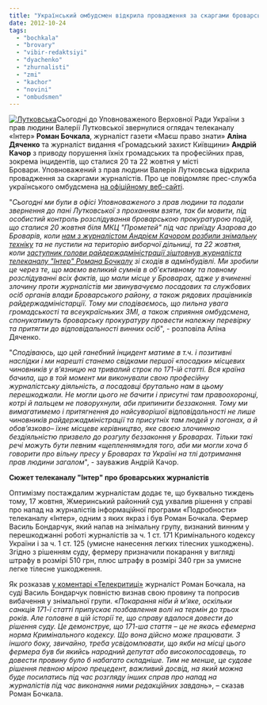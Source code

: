 ```yaml
---
title: "Український омбудсмен відкрила провадження за скаргами броварських журналістів та оглядача \"Інтера\""
date: 2012-10-24
tags: 
  - "bochkala"
  - "brovary"
  - "vibir-redaktsiyi"
  - "dyachenko"
  - "zhurnalisti"
  - "zmi"
  - "kachor"
  - "novini"
  - "ombudsmen"
---
```


[![](https://mpz.brovary.org/wp-content/uploads/2012/10/Lutkovska.jpg "Лутковська")](https://mpz.brovary.org/wp-content/uploads/2012/10/Lutkovska.jpg)Сьогодні до Уповноваженого Верховної Ради України з прав людини Валерії Лутковської звернулися оглядач телеканалу «Інтер» **Роман Бочкала**, журналіст газети «Маєш право знати» **Аліна Дяченко** та журналіст видання «Громадський захист Київщини» **Андрій Качор** з приводу порушення їхніх громадських та професійних прав, зокрема інцидентів, що сталися 20 та 22 жовтня у місті Бровари. Уповноважений з прав людини Валерія Лутковська відкрила провадження за скаргами журналістів. Про це повідомляє прес-служба українського омбудсмена [на офіційному веб-сайті](http://www.ombudsman.gov.ua/index.php?option=com_content&view=article&id=2123:2012-10-24-15-06-41&catid=14:2010-12-07-14-44-26&Itemid=75).

"_Сьогодні ми були в офісі Уповноваженого з прав людини та подали звернення до пані Лутковської з проханням взяти, так би мовити, під особистий контроль розслідування броварською прокуратурою подій, що сталися 20 жовтня біля МКЦ "Прометей" під час приїзду Азарова до Броварів, коли [нам з журналістом Андрієм Качором розбили знімальну техніку](http://www.pravda.com.ua/news/2012/10/20/6975080/) та не пустили на територію виборчої дільниці, та 22 жовтня, коли [заступник голови райдержадміністрації зіштовнув журналіста телеканалу "Інтер" Романа Бочкалу](http://www.pravda.com.ua/news/2012/10/23/6975210/) зі сходів в адмінбудівлі. Ми зробили це через те, що маємо великий сумнів в об'єктивному та повному розслідуванні всіх фактів, що мали місце у Броварах, адже у вчиненні злочину проти журналістів ми звинувачуємо посадових та службових осіб органів влади Броварського району, а також рядових працівників райдержадміністарції. Тому ми сподіваємось, що_ _пильна увага громадськості та всеукраїсньких ЗМІ, а також сприяння омбудсмена, спонукатимуть броварську прокуратуру провести належну перевірку та притягти до відповідальності винних осіб_", - розповіла Аліна Дяченко.

"_Сподіваюсь, що цей ганебний інцидент матиме в т.ч. і позитивні наслідки і ми нарешті станемо свідками першої «посадки» місцевих чиновників у в’язницю на тривалий строк по 171-ій статті. Вся країна бачила, що в той момент ми виконували свою професійну журналістську діяльність, а посадовці брутально нам в цьому перешкоджали. Не могли цього не бачити і присутні там правоохоронці, котрі й пальцем не поворухнули, аби припинити беззаконня. Тому ми вимагатимемо і притягнення до найсуворішої відповідальності не лише чиновників райдержадміністрації та присутніх там людей у погонах, а й обов’язково– їхнє місцеве керівництво, яке своєю злочинною бездіяльністю призвело до розгулу беззаконня у Броварах. Тільки такі речі можуть бути певним «щепленням»для того, аби ми могли хоча б говорити про вільну пресу у Броварах та Україні на тлі дотримання прав людини загалом_", - зауважив Андрій Качор.

**Сюжет телеканалу "Інтер" про броварських журналістів**

Оптимізму постаждалим журналістам додає те, що буквально тиждень тому, 17 жовтня, Жмеринський районний суд ухвалив рішення у справі про напад на журналістів інформаційної програми «Подробности» телеканалу «Інтер», одним з яких якраз і був Роман Бочкала. Фермер Василь Бондарчук, який напав на знімальну групу, визнаний винним у перешкоджанні роботі журналістів за ч. 1 ст. 171 Кримінального кодексу України і за ч. 1 ст. 125 (умисне нанесення легких тілесних ушкоджень). Згідно з рішенням суду, фермеру призначили покарання у вигляді штрафу в розмірі 510 грн, плюс штрафу в розмірі 340 грн за умисне легке тілесне ушкодження.

Як розказав [у коментарі «Телекритиці»](http://www.telekritika.ua/news/2012-10-18/75995) журналіст Роман Бочкала, на суді Василь Бондарчук повністю визнав свою провину та попросив вибачення у знімальної групи. «_Покарання ніби й м’яке, оскільки санкція 171-ї статті припускає позбавлення волі на термін до трьох років. Але головне в цій історії те, що справу вдалося довести до рішення суду. Це демонструє, що 171-ша стаття – це не якась ефемерна норма Кримінального кодексу. Що вона дійсно може працювати. З іншого боку, звичайно, треба усвідомлювати, що якби на місці цього фермера був би якийсь народний депутат або високопосадовець, то довести провину було б набагато складніше. Тим не менше, це судове рішення певною мірою прецедент, важливий досвід, на який можна буде посилатись під час розгляду інших справ про напад на журналістів під час виконання ними редакційних завдань_», – сказав Роман Бочкала.
